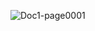 
![Doc1-page0001](https://user-images.githubusercontent.com/94228353/142774512-5db3f372-05e6-443e-aef7-c3acbc5a53a7.jpg)
